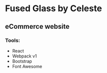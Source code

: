 # Fused Glass by Celeste

## eCommerce website

### Tools:
  - React
  - Webpack v1
  - Bootstrap
  - Font Awesome

